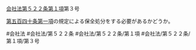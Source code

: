 [会社法第５２２条第１項](会社法＿＿＿＿第５２２条第１項)第３号

[第五百四十条第一項](会社法＿＿＿＿第５４０条第１項)の規定による保全処分をする必要があるかどうか。


#会社法
#会社法/第５２２条
#会社法/第５２２条/第１項
#会社法/第５２２条/第１項/第３号
